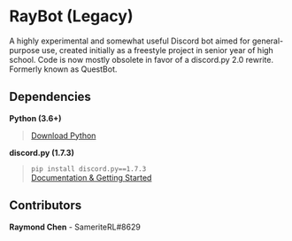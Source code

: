 # RayBot (Legacy)

A highly experimental and somewhat useful Discord bot aimed for general-purpose use, created initially as a freestyle project in senior year of high school. Code is now mostly obsolete in favor of a discord.py 2.0 rewrite. Formerly known as QuestBot.

## Dependencies
**Python (3.6+)**
> [Download Python](https://www.python.org "Click here to redirect!")

**discord.py (1.7.3)**
> `pip install discord.py==1.7.3` \
> [Documentation & Getting Started](https://discordpy.readthedocs.io/en/latest/index.html "Click to redirect!")

## Contributors
**Raymond Chen** - SameriteRL#8629
